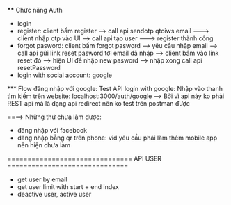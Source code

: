 **\*\*** Chức năng Auth

- login
- register: client bấm register --> call api sendotp qtoiws email ---> client nhập otp vào UI --> call api tạo user
  ---> register thành công
- forgot pasword: client bấm forgot pasword --> yêu cầu nhập email --> call api gửi link reset pasword tới email đã nhập
  --> client bấm vào link reset đó --> hiện UI để nhập new pasword --> nhập xong call api resetPassword
- login with social account: google

\*\*\* Flow đăng nhập với google:
Test API login with google:
Nhập vào thanh tìm kiếm trên website: localhost:3000/auth/google
--> Bởi vì api này ko phải REST api mà là dạng api redirect nên ko test trên postman được

====> Những thứ chưa làm được:

- đăng nhập với facebook
- đăng nhập bằng qr trên phone: vid yêu cầu phải làm thêm mobile app nên hiện chưa làm

=============================== API USER ==============================

- get user by email
- get user limit with start + end index
- deactive user, active user
